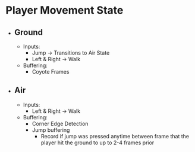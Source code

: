 # Player Movement State
- ##  Ground
	- Inputs:
		- Jump -> Transitions to Air State
		- Left & Right -> Walk
	- Buffering:
		- Coyote Frames 
- ## Air
	- Inputs:
		- Left & Right -> Walk
	- Buffering:
		- Corner Edge Detection
		- Jump buffering
			- Record if jump was pressed anytime between frame that the player hit the ground to up to 2-4 frames prior 
